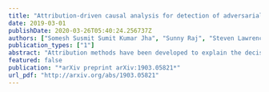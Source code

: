 ```yaml
---
title: "Attribution-driven causal analysis for detection of adversarial examples"
date: 2019-03-01
publishDate: 2020-03-26T05:40:24.256737Z
authors: ["Somesh Susmit Sumit Kumar Jha", "Sunny Raj", "Steven Lawrence Fernandes", "Somesh Susmit Sumit Kumar Jha", "Somesh Susmit Sumit Kumar Jha", "Gunjan Verma", "Brian Jalaian", "Ananthram Swami"]
publication_types: ["1"]
abstract: "Attribution methods have been developed to explain the decision of a machine learning model on a given input. We use the Integrated Gradient method for finding attributions to define the causal neighborhood of an input by incrementally masking high attribution features. We study the robustness of machine learning models on benign and adversarial inputs in this neighborhood. Our study indicates that benign inputs are robust to the masking of high attribution features but adversarial inputs generated by the state-of-the-art adversarial attack methods such as DeepFool, FGSM, CW and PGD, are not robust to such masking. Further, our study demonstrates that this concentration of high-attribution features responsible for the incorrect decision is more pronounced in physically realizable adversarial examples. This difference in attribution of benign and adversarial inputs can be used to detect adversarial examples. Such a defense approach is independent of training data and attack method, and we demonstrate its effectiveness on digital and physically realizable perturbations."
featured: false
publication: "*arXiv preprint arXiv:1903.05821*"
url_pdf: "http://arxiv.org/abs/1903.05821"
---
```


